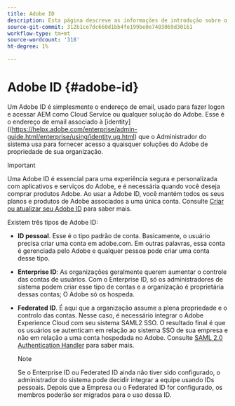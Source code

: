 ```yaml
---
title: Adobe ID
description: Esta página descreve as informações de introdução sobre o Adobe ID.
source-git-commit: 312b1ce7dc660d1bb4fe199be0e7403069d30161
workflow-type: tm+mt
source-wordcount: '318'
ht-degree: 1%

---
```



# Adobe ID {#adobe-id}

Um Adobe ID é simplesmente o endereço de email, usado para fazer logon e acessar AEM como Cloud Service ou qualquer solução do Adobe. Esse é o endereço de email associado à [identity]((https://helpx.adobe.com/enterprise/admin-guide.html/enterprise/using/identity.ug.html) que o Administrador do sistema usa para fornecer acesso a quaisquer soluções do Adobe de propriedade de sua organização.

>[!IMPORTANT]
>Uma Adobe ID é essencial para uma experiência segura e personalizada com aplicativos e serviços do Adobe, e é necessária quando você deseja comprar produtos Adobe. Ao usar a Adobe ID, você mantém todos os seus planos e produtos de Adobe associados a uma única conta. Consulte [Criar ou atualizar seu Adobe ID](https://helpx.adobe.com/ca/manage-account/using/create-update-adobe-id.html#HowtocreateorupdateyourAdobeID) para saber mais.


Existem três tipos de Adobe ID:

* **ID pessoal**. Esse é o tipo padrão de conta. Basicamente, o usuário precisa criar uma conta em adobe.com. Em outras palavras, essa conta é gerenciada pelo Adobe e qualquer pessoa pode criar uma conta desse tipo.

* **Enterprise ID**: As organizações geralmente querem aumentar o controle das contas de usuários. Com o Enterprise ID, só os administradores de sistema podem criar esse tipo de contas e a organização é proprietária dessas contas; O Adobe só os hospeda.

* **Federated ID**. É aqui que a organização assume a plena propriedade e o controlo das contas. Nesse caso, é necessário integrar o Adobe Experience Cloud com seu sistema SAML2 SSO. O resultado final é que os usuários se autenticam em relação ao sistema SSO de sua empresa e não em relação a uma conta hospedada no Adobe. Consulte [SAML 2.0 Authentication Handler](https://experienceleague.adobe.com/docs/experience-manager-65/administering/security/saml-2-0-authenticationhandler.html#security) para saber mais.

   >[!NOTE]
   >Se o Enterprise ID ou Federated ID ainda não tiver sido configurado, o administrador do sistema pode decidir integrar a equipe usando IDs pessoais. Depois que a Empresa ou o Federated ID for configurado, os membros poderão ser migrados para o uso dessa ID.




